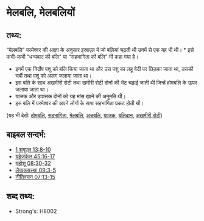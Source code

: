 # मेलबलि, मेलबलियों #

## तथ्य: ##

“मेलबलि” परमेश्वर की आज्ञा के अनुसार इस्राएल में जो बलियां चढ़ती थी उनमें से एक यह भी थी। * इसे कभी-कभी “धन्यवाद की बलि” या “सहभागिता की बलि” भी कहा गया है।

* इनमें एक निर्दोष पशु को बलि किया जाता था और उस पशु का लहू वेदी पर छिड़का जाता था, उसकी चर्बी तथा पशु को अलग जलाया जाता था।
* इस बलि के साथ अखमीरी रोटी तथा खमीरी रोटी दोनों की भेंट चढ़ाई जाती थी जिन्हें होमबलि के ऊपर जलाया जाता था।
* याजक और उपासक दोनों को यह मांस खाने की अनुमति थी।
* इस बलि में परमेश्वर की अपने लोगों के साथ सहभागिता प्रकट होती थी।

(यह भी देखें: [होमबलि](../other/burntoffering.md), [सहभागिता](../kt/fellowship.md), [मेलबलि](../other/fellowshipoffering.md), [अन्नबलि](../other/grainoffering.md), [याजक](../kt/priest.md), [बलिदान](../other/sacrifice.md), [अखमीरी रोटी](../kt/unleavenedbread.md))

## बाइबल सन्दर्भ: ##

* [1 शमूएल 13:8-10](rc://hi/tn/help/1sa/13/08)
* [यहेजकेल 45:16-17](rc://hi/tn/help/ezk/45/16)
* [यहोशू 08:30-32](rc://hi/tn/help/jos/08/30)
* [लैव्यव्यवस्था 09:3-5](rc://hi/tn/help/lev/09/03)
* [नीतिवचन 07:13-15](rc://hi/tn/help/pro/07/13)

## शब्द तथ्य: ##

* Strong's: H8002
